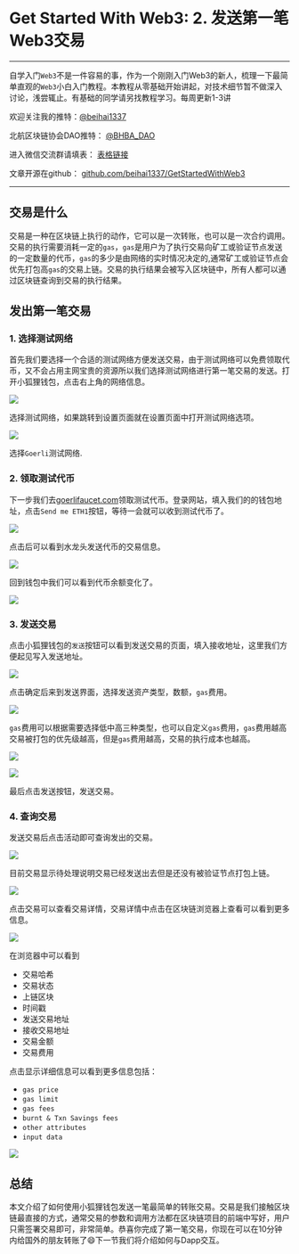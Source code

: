 # Get Started With Web3: 2. 发送第一笔Web3交易

---

自学入门`Web3`不是一件容易的事，作为一个刚刚入门Web3的新人，梳理一下最简单直观的`Web3`小白入门教程。本教程从零基础开始讲起，对技术细节暂不做深入讨论，浅尝辄止。有基础的同学请另找教程学习。每周更新1-3讲

欢迎关注我的推特：[@beihai1337](https://twitter.com/beihai1337)

北航区块链协会DAO推特： [@BHBA_DAO](https://twitter.com/BHBA_DAO)

进入微信交流群请填表： [表格链接](https:)

文章开源在github： [github.com/beihai1337/GetStartedWithWeb3](https://github.com/beihai1337/GetStartedWithWeb3)

---

## 交易是什么

交易是一种在区块链上执行的动作，它可以是一次转账，也可以是一次合约调用。交易的执行需要消耗一定的`gas`，`gas`是用户为了执行交易向矿工或验证节点发送的一定数量的代币，`gas`的多少是由网络的实时情况决定的,通常矿工或验证节点会优先打包高`gas`的交易上链。交易的执行结果会被写入区块链中，所有人都可以通过区块链查询到交易的执行结果。

## 发出第一笔交易

### 1. 选择测试网络

首先我们要选择一个合适的测试网络方便发送交易，由于测试网络可以免费领取代币，又不会占用主网宝贵的资源所以我们选择测试网络进行第一笔交易的发送。打开小狐狸钱包，点击右上角的网络信息。

![](./img/01.jpg)

选择测试网络，如果跳转到设置页面就在设置页面中打开测试网络选项。

![](./img/02.jpg)

选择`Goerli`测试网络.

### 2. 领取测试代币

下一步我们去[goerlifaucet.com](https://goerlifaucet.com/)领取测试代币。登录网站，填入我们的的钱包地址，点击`Send me ETH1`按钮，等待一会就可以收到测试代币了。

![](./img/03.jpg)

点击后可以看到水龙头发送代币的交易信息。

![](./img/04.jpg)

回到钱包中我们可以看到代币余额变化了。

![](./img/05.jpg)

### 3. 发送交易

点击小狐狸钱包的`发送`按钮可以看到发送交易的页面，填入接收地址，这里我们方便起见写入发送地址。

![](./img/07.jpg)

点击确定后来到发送界面，选择发送资产类型，数额，`gas`费用。

![](./img/06.jpg)

`gas`费用可以根据需要选择低中高三种类型，也可以自定义`gas`费用，`gas`费用越高交易被打包的优先级越高，但是`gas`费用越高，交易的执行成本也越高。

![](./img/08.jpg)

![](./img/09.jpg)

最后点击发送按钮，发送交易。

### 4. 查询交易

发送交易后点击活动即可查询发出的交易。

![](./img/10.jpg)

目前交易显示待处理说明交易已经发送出去但是还没有被验证节点打包上链。

![](./img/11.jpg)

点击交易可以查看交易详情，交易详情中点击在区块链浏览器上查看可以看到更多信息。

![](./img/12.jpg)

在浏览器中可以看到
+ 交易哈希
+ 交易状态
+ 上链区块
+ 时间戳
+ 发送交易地址
+ 接收交易地址
+ 交易金额
+ 交易费用

点击显示详细信息可以看到更多信息包括：

+ `gas price`
+ `gas limit`
+ `gas fees`
+ `burnt & Txn Savings fees`
+ `other attributes`
+ `input data`

![](./img/13.jpg)

## 总结
本文介绍了如何使用小狐狸钱包发送一笔最简单的转账交易。交易是我们接触区块链最直接的方式，通常交易的参数和调用方法都在区块链项目的前端中写好，用户只需签署交易即可，非常简单。恭喜你完成了第一笔交易，你现在可以在10分钟内给国外的朋友转账了😄下一节我们将介绍如何与Dapp交互。


